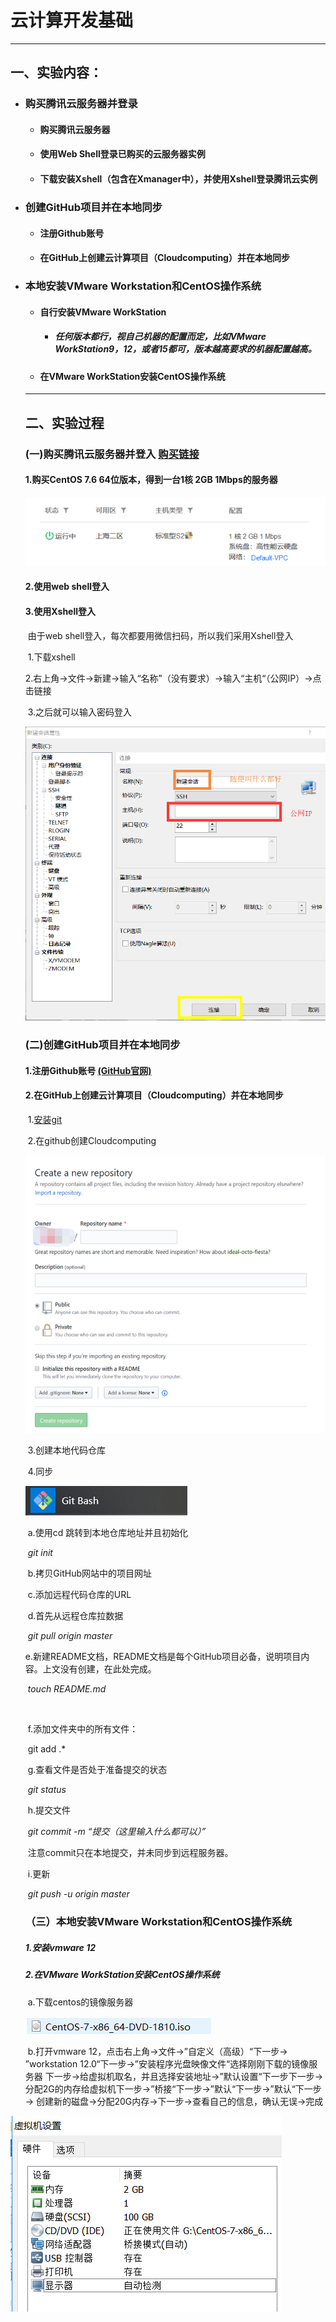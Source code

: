 #  云计算开发基础

---

## 一、实验内容：

- ### 购买腾讯云服务器并登录

  - #### 购买腾讯云服务器

  - #### 使用Web Shell登录已购买的云服务器实例

  - #### 下载安装Xshell（包含在Xmanager中），并使用Xshell登录腾讯云实例

- ### 创建GitHub项目并在本地同步

  - #### 注册Github账号

  - #### 在GitHub上创建云计算项目（Cloudcomputing）并在本地同步

- ### 本地安装VMware Workstation和CentOS操作系统

  - #### 自行安装VMware WorkStation 

    - ##### 任何版本都行，视自己机器的配置而定，比如VMware WorkStation9，12，或者15都可，版本越高要求的机器配置越高。

  - #### 在VMware WorkStation安装CentOS操作系统

  ---

  ## 二、实验过程

  ### (一)购买腾讯云服务器并登入  [购买链接](https://cloud.tencent.com/act/campus?fromSource=gwzcw.2432687.2432687.2432687&amp;utm_medium=cpc&amp;utm_id=gwzcw.2432687.2432687.2432687)

  

  #### 	1.购买CentOS 7.6 64位版本，得到一台1核 2GB 1Mbps的服务器

  ![](https://raw.githubusercontent.com/yoooogaaaa/Cloudcomputing/master/groundwork/picture%201/2.png)

  #### 	2.使用web shell登入

  #### 	3.使用Xshell登入

  ​		  由于web shell登入，每次都要用微信扫码，所以我们采用Xshell登入

  ​            1.下载xshell

  ​            2.右上角→文件→新建→输入“名称”（没有要求）→输入“主机“（公网IP）→点击链接

  ​            3.之后就可以输入密码登入

  ![](https://raw.githubusercontent.com/yoooogaaaa/Cloudcomputing/master/groundwork/picture%201/3.png)

  ### (二)创建GitHub项目并在本地同步

  #### 1.注册Github账号 [(GitHub官网)](https://github.com)

  #### 2.在GitHub上创建云计算项目（Cloudcomputing）并在本地同步

  ​	1.[安装git](https://git-scm.com/downloads)

  

  ​	2.在github创建Cloudcomputing

  ![](https://raw.githubusercontent.com/yoooogaaaa/Cloudcomputing/master/groundwork/picture%201/1.png)

  ​	3.创建本地代码仓库

  ​	4.同步

  ![](https://github.com/yoooogaaaa/Cloudcomputing/blob/master/groundwork/picture%201/7.png)

  

  ​		a.使用cd 跳转到本地仓库地址并且初始化

  ​		*git init*

  ​		b.拷贝GitHub网站中的项目网址

  ​		c.添加远程代码仓库的URL

  ​		d.首先从远程仓库拉数据

  ​		*git pull origin master*

  ​		e.新建README文档，README文档是每个GitHub项目必备，说明项目内容。上文没有创建，在此处完成。

  ​		*touch README.md*

  ​		

  ​		f.添加文件夹中的所有文件：

  ​		git add .*
  
  ​		g.查看文件是否处于准备提交的状态
  
  ​		*git status*
  
  ​        h.提交文件
  
  ​		*git commit -m “提交（这里输入什么都可以）”*
  
  ​		注意commit只在本地提交，并未同步到远程服务器。
  
  ​        i.更新
  
  ​		*git push -u origin master*
  
  ### （三）本地安装VMware Workstation和CentOS操作系统
  
  ##### 	1.安装vmware 12
  
  ##### 	2.在VMware WorkStation安装CentOS操作系统
  
  ​		a.下载centos的镜像服务器
  
  ![](https://raw.githubusercontent.com/yoooogaaaa/Cloudcomputing/master/groundwork/picture%201/6.png)
  
  ​		b.打开vmware 12，点击右上角→文件→”自定义（高级）“下一步→ ”workstation 12.0“下一步→”安装程序光盘映像文件“选择刚刚下载的镜像服务器 下一步→给虚拟机取名，并且选择安装地址→”默认设置“下一步下一步→分配2G的内存给虚拟机下一步→”桥接“下一步→”默认“下一步→”默认“下一步→ 创建新的磁盘→分配20G内存→下一步→查看自己的信息，确认无误→完成

![](https://raw.githubusercontent.com/yoooogaaaa/Cloudcomputing/master/groundwork/picture%201/4.png)





